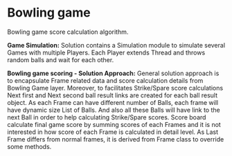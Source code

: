 # Bowling game
Bowling game score calculation algorithm.

**Game Simulation:**
Solution contains a Simulation module to simulate several Games
with multiple Players. Each Player extends Thread and throws random
balls and wait for each other.

**Bowling game scoring - Solution Approach:**
General solution approach is to encapsulate Frame related data and
score calculation details from Bowling Game layer. Moreover, to
facilitates Strike/Spare score calculations Next first and Next second ball
result links are created for each ball result object.
As each Frame can have different number of Balls, each frame will
have dynamic size List of Balls. And also all these Balls will have link to
the next Ball in order to help calculating Strike/Spare scores.
Score board calculate final game score by summing scores of each
Frames and it is not interested in how score of each Frame is calculated
in detail level.
As Last Frame differs from normal frames, it is derived from Frame
class to override some methods.
